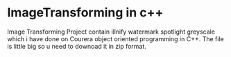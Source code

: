 # ImageTransforming in c++
Image Transforming Project contain illnify watermark spotlight greyscale which i have done on Courera object oriented programming in C++.
The file is little big so u need to downoad it in zip format.
